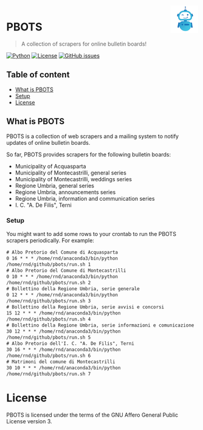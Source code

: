 <a href="https://www.bernardi.cloud/">
    <img src=".readme-files/pbots-logo-72.png" alt="PBOTS logo" title="PBOTS" align="right" height="72" />
</a>

# PBOTS
> A collection of scrapers for online bulletin boards!

[![Python](https://img.shields.io/badge/python-v3.6+-blue.svg)](https://www.python.org)
[![License](https://img.shields.io/github/license/bernarpa/pbots.svg)](https://opensource.org/licenses/AGPL-3.0)
[![GitHub issues](https://img.shields.io/github/issues/bernarpa/pbots.svg)](https://github.com/bernarpa/pbots/issues)

## Table of content

- [What is PBOTS](#what-is-pbots)
- [Setup](#setup)
- [License](#license)

## What is PBOTS

PBOTS is a collection of web scrapers and a mailing system to notify updates of online bulletin boards.

So far, PBOTS provides scrapers for the following bulletin boards:

  * Municipality of Acquasparta
  * Municipality of Montecastrilli, general series
  * Municipality of Montecastrilli, weddings series
  * Regione Umbria, general series
  * Regione Umbria, announcements series
  * Regione Umbria, information and communication series
  * I. C. "A. De Filis", Terni
  
### Setup

You might want to add some rows to your crontab to run the PBOTS scrapers periodically. For example:

```
# Albo Pretorio del Comune di Acquasparta
0 16 * * * /home/rnd/anaconda3/bin/python /home/rnd/github/pbots/run.sh 1
# Albo Pretorio del Comune di Montecastrilli
0 10 * * * /home/rnd/anaconda3/bin/python /home/rnd/github/pbots/run.sh 2
# Bollettino della Regione Umbria, serie generale
0 12 * * * /home/rnd/anaconda3/bin/python /home/rnd/github/pbots/run.sh 3
# Bollettino della Regione Umbria, serie avvisi e concorsi
15 12 * * * /home/rnd/anaconda3/bin/python /home/rnd/github/pbots/run.sh 4
# Bollettino della Regione Umbria, serie informazioni e comunicazione
30 12 * * * /home/rnd/anaconda3/bin/python /home/rnd/github/pbots/run.sh 5
# Albo Pretorio dell'I. C. "A. De Filis", Terni
30 16 * * * /home/rnd/anaconda3/bin/python /home/rnd/github/pbots/run.sh 6
# Matrimoni del comune di Montecastrilli
30 10 * * * /home/rnd/anaconda3/bin/python /home/rnd/github/pbots/run.sh 7
```

# License

PBOTS is licensed under the terms of the GNU Affero General Public License version 3.

